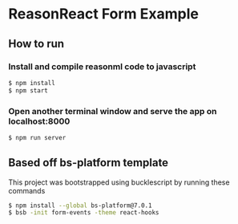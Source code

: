# ReasonReact Form Example

## How to run
### Install and compile reasonml code to javascript
```bash
$ npm install
$ npm start
```

### Open another terminal window and serve the app on localhost:8000
```bash
$ npm run server
```

## Based off bs-platform template
This project was bootstrapped using bucklescript by running these commands
```bash
$ npm install --global bs-platform@7.0.1
$ bsb -init form-events -theme react-hooks
```
